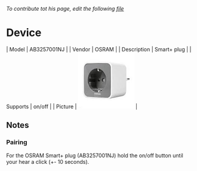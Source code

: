 
*To contribute tot his page, edit the following
[file](https://github.com/Koenkk/zigbee2mqtt.io/blob/master/docgen/device_page_notes.js)*

# Device

| Model | AB3257001NJ  |
| Vendor  | OSRAM  |
| Description | Smart+ plug |
| Supports | on/off |
| Picture | ![../images/devices/AB3257001NJ.jpg](../images/devices/AB3257001NJ.jpg) |

## Notes


### Pairing
For the OSRAM Smart+ plug (AB3257001NJ) hold the on/off button until your hear a click (+- 10 seconds).

